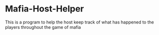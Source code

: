 # Mafia-Host-Helper
This is a program to help the host keep track of what has happened to the players throughout the game of mafia
